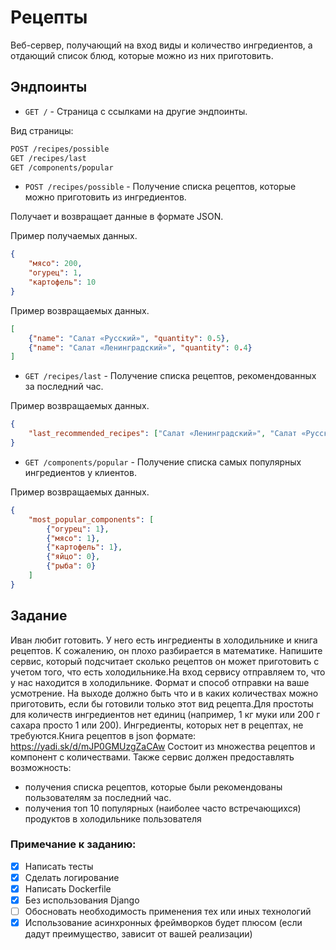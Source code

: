 # Рецепты
Веб-сервер, получающий на вход виды и количество ингредиентов, а отдающий список блюд, которые можно из них приготовить.

## Эндпоинты
* `GET /` - Страница с ссылками на другие эндпоинты.

Вид страницы:
```html
POST /recipes/possible
GET /recipes/last
GET /components/popular
```

* `POST /recipes/possible` - Получение списка рецептов, которые можно приготовить из ингредиентов.

Получает и возвращает данные в формате JSON.

Пример получаемых данных.
```json
{
    "мясо": 200,
    "огурец": 1,
    "картофель": 10
}
```

Пример возвращаемых данных.
```json
[
    {"name": "Салат «Русский»", "quantity": 0.5},
    {"name": "Салат «Ленинградский»", "quantity": 0.4}
]
```

* `GET /recipes/last` - Получение списка рецептов, рекомендованных за последний час.

Пример возвращаемых данных.
```json
{
    "last_recommended_recipes": ["Салат «Ленинградский»", "Салат «Русский»"]
}
```

* `GET /components/popular` - Получение списка самых популярных ингредиентов у клиентов.

Пример возвращаемых данных.
```json
{
    "most_popular_components": [
        {"огурец": 1},
        {"мясо": 1},
        {"картофель": 1},
        {"яйцо": 0},
        {"рыба": 0}
    ]
}
```

## Задание
Иван любит готовить. У него есть ингредиенты в холодильнике и книга рецептов. К сожалению, он плохо разбирается в математике. Напишите сервис, который подсчитает сколько рецептов он может приготовить с учетом того, что есть холодильнике.На вход сервису отправляем то, что у нас находится в холодильнике. Формат и способ отправки на ваше усмотрение. На выходе должно быть что и в каких количествах можно приготовить, если бы готовили только этот вид рецепта.Для простоты для количеств ингредиентов нет единиц  (например, 1 кг муки или 200 г сахара просто 1 или 200). Ингредиенты, которых нет в рецептах, не требуются.Книга рецептов в json формате: https://yadi.sk/d/mJP0GMUzgZaCAw Состоит из множества рецептов и компонент с количествами. Также сервис должен предоставлять возможность:

* получения списка рецептов, которые были рекомендованы пользователям за последний час.
* получения топ 10 популярных (наиболее часто встречающихся) продуктов в холодильнике пользователя

### Примечание к заданию:
- [X] Написать тесты
- [X]  Сделать логирование 
- [X]  Написать Dockerfile
- [X]  Без использования Django
- [ ]  Обосновать необходимость применения тех или иных технологий
- [X]  Использование асинхронных фреймворков будет плюсом (если дадут преимущество, зависит от вашей реализации)